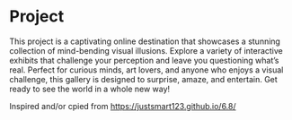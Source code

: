 # Project

This project is a captivating online destination that showcases a stunning collection of mind-bending visual illusions. Explore a variety of interactive exhibits that challenge your perception and leave you questioning what’s real. Perfect for curious minds, art lovers, and anyone who enjoys a visual challenge, this gallery is designed to surprise, amaze, and entertain. Get ready to see the world in a whole new way!


Inspired and/or cpied from https://justsmart123.github.io/6.8/
